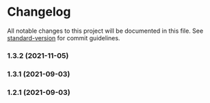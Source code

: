 # Changelog

All notable changes to this project will be documented in this file. See [standard-version](https://github.com/conventional-changelog/standard-version) for commit guidelines.

### 1.3.2 (2021-11-05)

### 1.3.1 (2021-09-03)

### 1.2.1 (2021-09-03)
